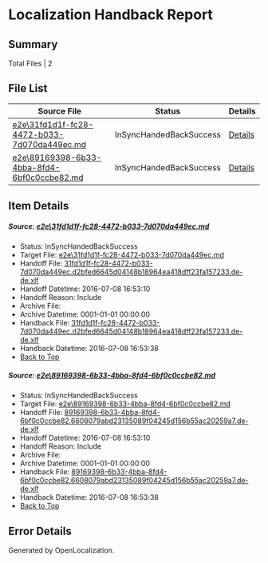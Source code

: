 # <a name='report-top'></a> Localization Handback Report

## Summary
 Total Files | 2

## File List
 Source File | Status | Details 
 ----------- | ------ | ------- 
 [e2e\31fd1d1f-fc28-4472-b033-7d070da449ec.md](https://github.com/OpenLocalizationTestOrg/oltest/blob/5fb0de59ef179b0f1d23f475aef18186cc032ba8/e2e/31fd1d1f-fc28-4472-b033-7d070da449ec.md) | InSyncHandedBackSuccess | [Details](#e755edadd460b174cfaa6c1b8e87e2c3caa798ac1)
 [e2e\89169398-6b33-4bba-8fd4-6bf0c0ccbe82.md](https://github.com/OpenLocalizationTestOrg/oltest/blob/5fb0de59ef179b0f1d23f475aef18186cc032ba8/e2e/89169398-6b33-4bba-8fd4-6bf0c0ccbe82.md) | InSyncHandedBackSuccess | [Details](#e216b188be8f6028dc98430d36075f9cb4caa8292)

## Item Details
##### <a name='e755edadd460b174cfaa6c1b8e87e2c3caa798ac1'></a> Source: [e2e\31fd1d1f-fc28-4472-b033-7d070da449ec.md](https://github.com/OpenLocalizationTestOrg/oltest/blob/5fb0de59ef179b0f1d23f475aef18186cc032ba8/e2e/31fd1d1f-fc28-4472-b033-7d070da449ec.md)
* Status: InSyncHandedBackSuccess
* Target File: [e2e\31fd1d1f-fc28-4472-b033-7d070da449ec.md](https://github.com/OpenLocalizationTestOrg/oltest-dede-fly/blob/1bc335a44e0b7a3c22326f9c42bc26636cbf5b54/e2e/31fd1d1f-fc28-4472-b033-7d070da449ec.md)
* Handoff File: [31fd1d1f-fc28-4472-b033-7d070da449ec.d2bfed6645d04148b18964ea418dff23fa157233.de-de.xlf](https://github.com/OpenLocalizationTestOrg/olhandoff-e2e/blob/02d6f496a9f2b571d25c53e01bd595fe77bd1cc7/ol-handoff/OpenLocalizationTestOrg/oltest-dede-fly/ci/ht/31fd1d1f-fc28-4472-b033-7d070da449ec.d2bfed6645d04148b18964ea418dff23fa157233.de-de.xlf)
* Handoff Datetime: 2016-07-08 16:53:10
* Handoff Reason: Include
* Archive File: 
* Archive Datetime: 0001-01-01 00:00:00
* Handback File: [31fd1d1f-fc28-4472-b033-7d070da449ec.d2bfed6645d04148b18964ea418dff23fa157233.de-de.xlf](https://github.com/OpenLocalizationTestOrg/olhandback-e2e/blob/b8543505258ec087067d17a80892a3c11f2fe973/ol-handback/OpenLocalizationTestOrg/oltest-dede-fly/ci/ht/31fd1d1f-fc28-4472-b033-7d070da449ec.d2bfed6645d04148b18964ea418dff23fa157233.de-de.xlf)
* Handback Datetime: 2016-07-08 16:53:38
* [Back to Top](#report-top)

##### <a name='e216b188be8f6028dc98430d36075f9cb4caa8292'></a> Source: [e2e\89169398-6b33-4bba-8fd4-6bf0c0ccbe82.md](https://github.com/OpenLocalizationTestOrg/oltest/blob/5fb0de59ef179b0f1d23f475aef18186cc032ba8/e2e/89169398-6b33-4bba-8fd4-6bf0c0ccbe82.md)
* Status: InSyncHandedBackSuccess
* Target File: [e2e\89169398-6b33-4bba-8fd4-6bf0c0ccbe82.md](https://github.com/OpenLocalizationTestOrg/oltest-dede-fly/blob/1bc335a44e0b7a3c22326f9c42bc26636cbf5b54/e2e/89169398-6b33-4bba-8fd4-6bf0c0ccbe82.md)
* Handoff File: [89169398-6b33-4bba-8fd4-6bf0c0ccbe82.6608079abd23135089f04245d156b55ac20259a7.de-de.xlf](https://github.com/OpenLocalizationTestOrg/olhandoff-e2e/blob/02d6f496a9f2b571d25c53e01bd595fe77bd1cc7/ol-handoff/OpenLocalizationTestOrg/oltest-dede-fly/ci/ht/89169398-6b33-4bba-8fd4-6bf0c0ccbe82.6608079abd23135089f04245d156b55ac20259a7.de-de.xlf)
* Handoff Datetime: 2016-07-08 16:53:10
* Handoff Reason: Include
* Archive File: 
* Archive Datetime: 0001-01-01 00:00:00
* Handback File: [89169398-6b33-4bba-8fd4-6bf0c0ccbe82.6608079abd23135089f04245d156b55ac20259a7.de-de.xlf](https://github.com/OpenLocalizationTestOrg/olhandback-e2e/blob/b8543505258ec087067d17a80892a3c11f2fe973/ol-handback/OpenLocalizationTestOrg/oltest-dede-fly/ci/ht/89169398-6b33-4bba-8fd4-6bf0c0ccbe82.6608079abd23135089f04245d156b55ac20259a7.de-de.xlf)
* Handback Datetime: 2016-07-08 16:53:38
* [Back to Top](#report-top)


## Error Details

Generated by OpenLocalization.

